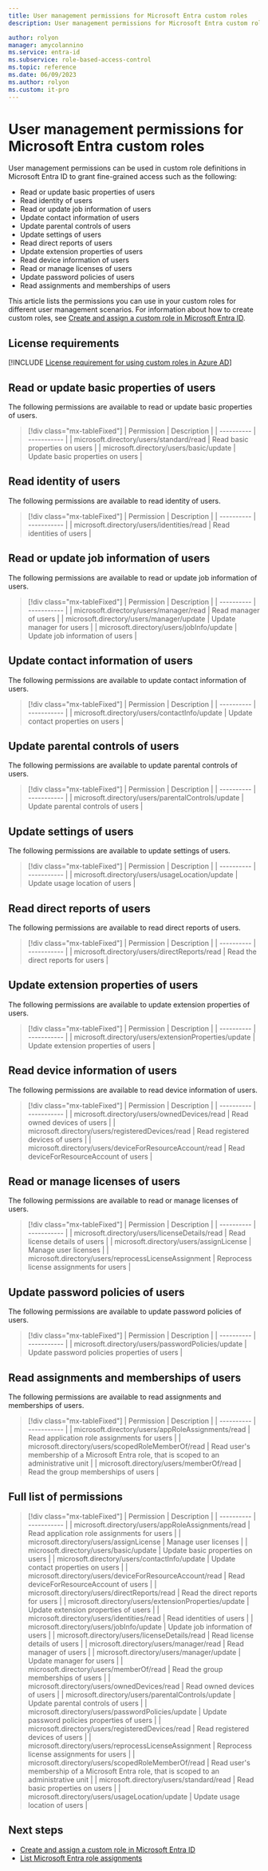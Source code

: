 ```yaml
---
title: User management permissions for Microsoft Entra custom roles
description: User management permissions for Microsoft Entra custom roles in the Microsoft Entra admin center, PowerShell, or Microsoft Graph API.

author: rolyon
manager: amycolannino
ms.service: entra-id
ms.subservice: role-based-access-control
ms.topic: reference
ms.date: 06/09/2023
ms.author: rolyon
ms.custom: it-pro
---
```


# User management permissions for Microsoft Entra custom roles

User management permissions can be used in custom role definitions in Microsoft Entra ID to grant fine-grained access such as the following:

- Read or update basic properties of users
- Read identity of users
- Read or update job information of users
- Update contact information of users
- Update parental controls of users
- Update settings of users
- Read direct reports of users
- Update extension properties of users
- Read device information of users
- Read or manage licenses of users
- Update password policies of users
- Read assignments and memberships of users

This article lists the permissions you can use in your custom roles for different user management scenarios. For information about how to create custom roles, see [Create and assign a custom role in Microsoft Entra ID](custom-create.yml).

## License requirements

[!INCLUDE [License requirement for using custom roles in Azure AD](~/includes/entra-p1-license.md)]

## Read or update basic properties of users

The following permissions are available to read or update basic properties of users.

> [!div class="mx-tableFixed"]
> | Permission | Description |
> | ---------- | ----------- |
> | microsoft.directory/users/standard/read | Read basic properties on users |
> | microsoft.directory/users/basic/update | Update basic properties on users |

## Read identity of users

The following permissions are available to read identity of users.

> [!div class="mx-tableFixed"]
> | Permission | Description |
> | ---------- | ----------- |
> | microsoft.directory/users/identities/read | Read identities of users |

## Read or update job information of users

The following permissions are available to read or update job information of users.

> [!div class="mx-tableFixed"]
> | Permission | Description |
> | ---------- | ----------- |
> | microsoft.directory/users/manager/read | Read manager of users |
> | microsoft.directory/users/manager/update | Update manager for users |
> | microsoft.directory/users/jobInfo/update | Update job information of users |

## Update contact information of users

The following permissions are available to update contact information of users.

> [!div class="mx-tableFixed"]
> | Permission | Description |
> | ---------- | ----------- |
> | microsoft.directory/users/contactInfo/update | Update contact properties on users |

## Update parental controls of users

The following permissions are available to update parental controls of users.

> [!div class="mx-tableFixed"]
> | Permission | Description |
> | ---------- | ----------- |
> | microsoft.directory/users/parentalControls/update | Update parental controls of users |

## Update settings of users

The following permissions are available to update settings of users.

> [!div class="mx-tableFixed"]
> | Permission | Description |
> | ---------- | ----------- |
> | microsoft.directory/users/usageLocation/update | Update usage location of users |

## Read direct reports of users

The following permissions are available to read direct reports of users.

> [!div class="mx-tableFixed"]
> | Permission | Description |
> | ---------- | ----------- |
> | microsoft.directory/users/directReports/read | Read the direct reports for users |

## Update extension properties of users

The following permissions are available to update extension properties of users.

> [!div class="mx-tableFixed"]
> | Permission | Description |
> | ---------- | ----------- |
> | microsoft.directory/users/extensionProperties/update | Update extension properties of users |

## Read device information of users

The following permissions are available to read device information of users.

> [!div class="mx-tableFixed"]
> | Permission | Description |
> | ---------- | ----------- |
> | microsoft.directory/users/ownedDevices/read | Read owned devices of users |
> | microsoft.directory/users/registeredDevices/read | Read registered devices of users |
> | microsoft.directory/users/deviceForResourceAccount/read | Read deviceForResourceAccount of users |

## Read or manage licenses of users

The following permissions are available to read or manage licenses of users.

> [!div class="mx-tableFixed"]
> | Permission | Description |
> | ---------- | ----------- |
> | microsoft.directory/users/licenseDetails/read | Read license details of users |
> | microsoft.directory/users/assignLicense | Manage user licenses |
> | microsoft.directory/users/reprocessLicenseAssignment | Reprocess license assignments for users |

## Update password policies of users

The following permissions are available to update password policies of users.

> [!div class="mx-tableFixed"]
> | Permission | Description |
> | ---------- | ----------- |
> | microsoft.directory/users/passwordPolicies/update | Update password policies properties of users |

## Read assignments and memberships of users

The following permissions are available to read assignments and memberships of users.

> [!div class="mx-tableFixed"]
> | Permission | Description |
> | ---------- | ----------- |
> | microsoft.directory/users/appRoleAssignments/read | Read application role assignments for users |
> | microsoft.directory/users/scopedRoleMemberOf/read | Read user's membership of a Microsoft Entra role, that is scoped to an administrative unit |
> | microsoft.directory/users/memberOf/read | Read the group memberships of users |

## Full list of permissions

> [!div class="mx-tableFixed"]
> | Permission | Description |
> | ---------- | ----------- |
> | microsoft.directory/users/appRoleAssignments/read | Read application role assignments for users |
> | microsoft.directory/users/assignLicense | Manage user licenses |
> | microsoft.directory/users/basic/update | Update basic properties on users |
> | microsoft.directory/users/contactInfo/update | Update contact properties on users |
> | microsoft.directory/users/deviceForResourceAccount/read | Read deviceForResourceAccount of users |
> | microsoft.directory/users/directReports/read | Read the direct reports for users |
> | microsoft.directory/users/extensionProperties/update | Update extension properties of users |
> | microsoft.directory/users/identities/read | Read identities of users |
> | microsoft.directory/users/jobInfo/update | Update job information of users |
> | microsoft.directory/users/licenseDetails/read | Read license details of users |
> | microsoft.directory/users/manager/read | Read manager of users |
> | microsoft.directory/users/manager/update | Update manager for users |
> | microsoft.directory/users/memberOf/read | Read the group memberships of users |
> | microsoft.directory/users/ownedDevices/read | Read owned devices of users |
> | microsoft.directory/users/parentalControls/update | Update parental controls of users |
> | microsoft.directory/users/passwordPolicies/update | Update password policies properties of users |
> | microsoft.directory/users/registeredDevices/read | Read registered devices of users |
> | microsoft.directory/users/reprocessLicenseAssignment | Reprocess license assignments for users |
> | microsoft.directory/users/scopedRoleMemberOf/read | Read user's membership of a Microsoft Entra role, that is scoped to an administrative unit |
> | microsoft.directory/users/standard/read | Read basic properties on users |
> | microsoft.directory/users/usageLocation/update | Update usage location of users |

## Next steps

- [Create and assign a custom role in Microsoft Entra ID](custom-create.yml)
- [List Microsoft Entra role assignments](view-assignments.md)
